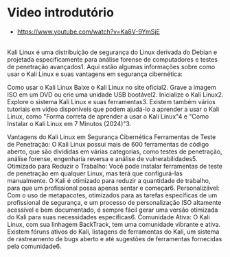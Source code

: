# Video introdutório

-  https://www.youtube.com/watch?v=Ka8V-9YmSjE
<br><br>

Kali Linux é uma distribuição de segurança do Linux derivada do Debian e projetada especificamente para análise forense de computadores e testes de penetração avançados1. Aqui estão algumas informações sobre como usar o Kali Linux e suas vantagens em segurança cibernética:

Como usar o Kali Linux
Baixe o Kali Linux no site oficial2.
Grave a imagem ISO em um DVD ou crie uma unidade USB bootável2.
Inicialize o Kali Linux2.
Explore o sistema Kali Linux e suas ferramentas3.
Existem também vários tutoriais em vídeo disponíveis que podem ajudá-lo a aprender a usar o Kali Linux, como "Forma correta de aprender a usar o Kali Linux"4 e "Como Instalar o Kali Linux em 7 Minutos (2024)"3.

Vantagens do Kali Linux em Segurança Cibernética
Ferramentas de Teste de Penetração: O Kali Linux possui mais de 600 ferramentas de código aberto, que são divididas em várias categorias, como testes de penetração, análise forense, engenharia reversa e análise de vulnerabilidades5.
Otimizado para Reduzir o Trabalho: Você pode instalar ferramentas de teste de penetração em qualquer Linux, mas terá que configurá-las manualmente. O Kali é otimizado para reduzir a quantidade de trabalho, para que um profissional possa apenas sentar e começar6.
Personalizável: Com o uso de metapacotes, otimizados para as tarefas específicas de um profissional de segurança, e um processo de personalização ISO altamente acessível e bem documentado, é sempre fácil gerar uma versão otimizada do Kali para suas necessidades específicas6.
Comunidade Ativa: O Kali Linux, com sua linhagem BackTrack, tem uma comunidade vibrante e ativa. Existem fóruns ativos do Kali, listagens de ferramentas do Kali, um sistema de rastreamento de bugs aberto e até sugestões de ferramentas fornecidas pela comunidade6.
